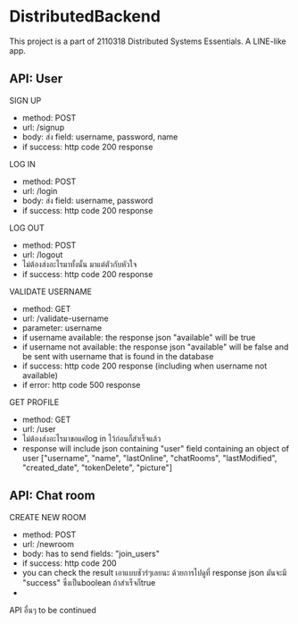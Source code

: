 # DistributedBackend
This project is a part of 2110318 Distributed Systems Essentials. A LINE-like app.
## API: User
SIGN UP
* method: POST
* url: /signup
* body: ส่ง field: username, password, name
* if success: http code 200 response


LOG IN
* method: POST
* url: /login
* body: ส่ง field: username, password
* if success: http code 200 response


LOG OUT
* method: POST
* url: /logout
* ไม่ต้องส่งอะไรมาทั้งนั้น มาแต่ตัวกับหัวใจ
* if success: http code 200 response


VALIDATE USERNAME
* method: GET
* url: /validate-username
* parameter: username
* if username available: the response json "available" will be true
* if username not available: the response json "available" will be false and be sent with username that is found in the database
* if success: http code 200 response (including when username not available)
* if error: http code 500 response


GET PROFILE
* method: GET
* url: /user
* ไม่ต้องส่งอะไรมาขอแค่log in ไว้ก่อนก็สำเร็จแล้ว
* response will include json containing "user" field containing an object of user ["username", "name", "lastOnline", "chatRooms", "lastModified", "created_date", "tokenDelete", "picture"]

## API: Chat room

CREATE NEW ROOM
* method: POST
* url: /newroom
* body: has to send fields: "join_users"
* if success: http code 200
* you can check the result เอาแบบชัวร์ๆเลยนะ ด้วยการไปดูที่ response json มันจะมี "success" ซึ่งเป็นboolean ถ้าสำเร็จก็true
* 


API อื่นๆ to be continued
